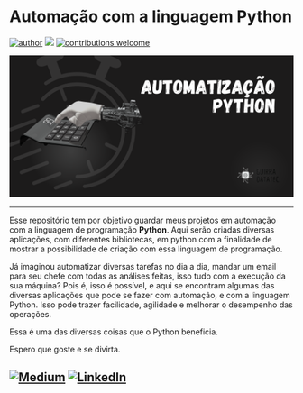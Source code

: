 # Automação com a linguagem Python
[![author](https://img.shields.io/badge/author-FernandoGuirraS-red.svg)](https://www.linkedin.com/in/fernandoguirra) [![](https://img.shields.io/badge/python-3.7+-blue.svg)](https://www.python.org/downloads/release/python-365/) [![contributions welcome](https://img.shields.io/badge/contributions-welcome-brightgreen.svg?style=flat)](https://github.com/carlosfab/data_science/issues)

<p align="center">
  <img src="banner_automação.png" >
</p>

---

Esse repositório tem por objetivo guardar meus projetos em automação com a linguagem de programação **Python**. Aqui serão criadas diversas aplicações, com diferentes bibliotecas, em python com a finalidade de mostrar a possibilidade de criação com essa linguagem de programação.

Já imaginou automatizar diversas tarefas no dia a dia, mandar um email para seu chefe com todas as análises feitas, isso tudo com a execução da sua máquina? Pois é, isso é possível, e aqui se encontram algumas das diversas aplicações que pode se fazer com automação, e com a linguagem Python. Isso pode trazer facilidade, agilidade e melhorar o desempenho das operações.

Essa é uma das diversas coisas que o Python beneficia.

Espero que goste e se divirta.

[![Medium](https://img.shields.io/badge/Medium-12100E?style=for-the-badge&logo=medium&logoColor=white)](https://medium.com/@guirradatatec) [![LinkedIn](https://img.shields.io/badge/LinkedIn-0077B5?style=for-the-badge&logo=linkedin&logoColor=white)](https://www.linkedin.com/in/fernandoguirra)
---
